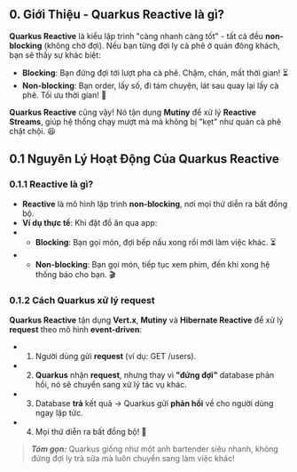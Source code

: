 ## 0. Giới Thiệu - Quarkus Reactive là gì?
**Quarkus Reactive** là kiểu lập trình "càng nhanh càng tốt" - tất cả đều **non-blocking**
(không chờ đợi). Nếu bạn từng đợi ly cà phê ở quán đông khách, bạn sẽ thấy sự khác biệt:
- **Blocking**: Bạn đứng đợi tới lượt pha cà phê. Chậm, chán, mất thời gian! ⏳
- **Non-blocking**: Bạn order, lấy số, đi tám chuyện, lát sau quay lại lấy cà phê. Tối ưu thời gian! 🚀

**Quarkus Reactive** cũng vậy! Nó tận dụng **Mutiny** để xử lý **Reactive Streams**,
giúp hệ thống chạy mượt mà mà không bị "kẹt" như quán cà phê chật chội. 😆

## 0.1 Nguyên Lý Hoạt Động Của Quarkus Reactive
### 0.1.1 Reactive là gì?
- **Reactive** là mô hình lập trình **non-blocking**, nơi mọi thứ diễn ra bất đồng bộ.
- **Ví dụ thực tế**: Khi đặt đồ ăn qua app:
- - **Blocking**: Bạn gọi món, đợi bếp nấu xong rồi mới làm việc khác. ⏳
- - **Non-blocking**: Bạn gọi món, tiếp tục xem phim, đến khi xong hệ thống báo cho bạn. 🎬
### 0.1.2 Cách Quarkus xử lý request
**Quarkus Reactive** tận dụng **Vert.x**, **Mutiny** và **Hibernate Reactive** để xử lý **request** theo mô hình **event-driven**:
- 1. Người dùng gửi **request** (ví dụ: GET /users).
- 2. **Quarkus** nhận **request**, nhưng thay vì **"đứng đợi"** database phản hồi, nó sẽ chuyển sang xử lý tác vụ khác.
- 3. Database **trả** kết quả -> Quarkus gửi **phản hồi** về cho người dùng ngay lập tức.
- 4. Mọi thứ diễn ra bất đồng bộ! 🚀
> **_Tóm gọn:_**
Quarkus giống như một anh bartender siêu nhanh, không đứng đợi ly trà sữa mà luôn chuyển sang làm việc khác!
